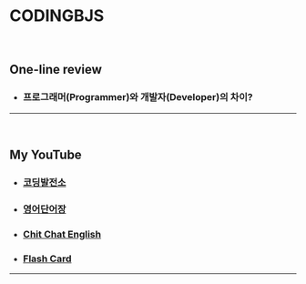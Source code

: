 # CODINGBJS 
<br>

## One-line review
- ### 프로그래머(Programmer)와 개발자(Developer)의 차이?
---
<br>


## My YouTube
- ### [코딩발전소](https://www.youtube.com/@cdbjs) 
- ### [영어단어장](https://www.youtube.com/@EK-V-Book) 
- ### [Chit Chat English](https://www.youtube.com/@chitchat-english/)
- ### [Flash Card](https://www.youtube.com/@FlashCard-KE/)
---